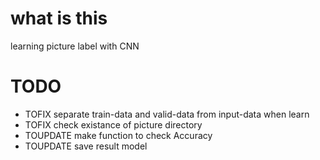 # what is this  
   learning picture label with CNN  

# TODO  
   *  TOFIX separate train-data and valid-data from input-data when learn  
   *  TOFIX check existance of picture directory  
   *  TOUPDATE make function to check Accuracy  
   *  TOUPDATE save result model  

